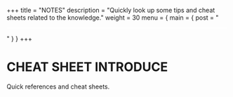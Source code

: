 +++
title = "NOTES"
description = "Quickly look up some tips and cheat sheets related to the knowledge."
weight = 30
menu = { main = { post = "<hr style='border: 0; height: 1px; background-color: white; margin: 15px 0;'>" } }
+++

# CHEAT SHEET INTRODUCE
Quick references and cheat sheets.

